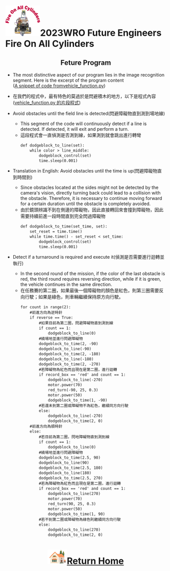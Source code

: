 ![LOGO](../../other/img/logo.png)2023WRO Future Engineers Fire On All Cylinders  
====
## <div align="center">Feture Program </div>

- The most distinctive aspect of our program lies in the image recognition segment. Here is the excerpt of the program content  
([A snippet of code fromvehicle_function.py](https://github.com/kirkhu/WRO2023_Future-Engineers-Fire-On-All-Cylinders/blob/main/src/Programming/Obstacle_Challenge/vehicle_function.py))
- 在我們的程式中，最有特色的莫過於是閃避積木的地方，以下是程式內容  
  ([vehicle_function.py 的片段程式](https://github.com/kirkhu/WRO2023_Future-Engineers-Fire-On-All-Cylinders/blob/main/src/Programming/Obstacle_Challenge/vehicle_function.py))


- Avoid obstacles until the field line is detected(閃避障礙物直到測到場地線)
  - This segment of the code will continuously detect if a line is detected. If detected, it will exit and perform a turn.
  - 這段程式會一直偵測是否測到線，如果測到就會跳出進行轉彎
    ```
    def dodgeblock_to_line(set):
        while color > line_middle:
            dodgeblock_control(set)
            time.sleep(0.001)
    ```

- Translation in English: Avoid obstacles until the time is up(閃避障礙物直到時間到)
  - Since obstacles located at the sides might not be detected by the camera's vision, directly turning back could lead to a collision with the obstacle. Therefore, it is necessary to continue moving forward for a certain duration until the obstacle is completely avoided.
  - 由於鏡頭辨識不到在側邊的障礙物，因此直接轉回來會撞到障礙物，因此需要持續前進一段時間直到完全閃過障礙物
    ```
    def dodgeblock_to_time(set_time, set):
        set_reset = time.time()
        while time.time() - set_reset < set_time:
            dodgeblock_control(set)
            time.sleep(0.001)
    ```
- Detect if a turnaround is required and execute it(偵測是否需要進行迴轉並執行)
  - In the second round of the mission, if the color of the last obstacle is red, the third round requires reversing direction, while if it is green, the vehicle continues in the same direction.
  - 在任務賽的第二圈，如果最後一個障礙物的顏色是紅色，則第三圈需要反向行駛；如果是綠色，則車輛繼續保持原方向行駛。
    ```
    for count in range(2):
        #前進方向為逆時針
        if reverse == True: 
            #如果目前為第二圈，閃避障礙物直到測到線
            if count == 1: 
                dodgeblock_to_line(0)
            #繞場地並進行閃避障礙物
            dodgeblock_to_time(2, -90)
            dodgeblock_to_line(-90)
            dodgeblock_to_time(2, -180)
            dodgeblock_to_line(-180)
            dodgeblock_to_time(2, -270)
            #若障礙物為紅色而且現在是第二圈，進行迴轉
            if record_box == 'red' and count == 1:                  
                dodgeblock_to_line(-270)
                motor.power(70)
                red_turn(-90, 25, 0.3)
                motor.power(50)
                dodgeblock_to_time(1, -90)
            #若還未到第二圈或障礙物不為紅色，繼續同方向行駛
            else: 
                dodgeblock_to_line(-270)
                dodgeblock_to_time(2, 0)
        #前進方向為順時針
        else: 
            #若目前為第二圈，閃地障礙物直到測到線
            if count == 1: 
                dodgeblock_to_line(0)
            #繞場地並進行閃避障礙物
            dodgeblock_to_time(2.5, 90)
            dodgeblock_to_line(90)
            dodgeblock_to_time(2.5, 180)
            dodgeblock_to_line(180)
            dodgeblock_to_time(2.5, 270)
            #若為障礙物為紅色而且現在是第二圈，進行迴轉
            if record_box == 'red' and count == 1: 
                dodgeblock_to_line(270)
                motor.power(70)
                red_turn(90, 25, 0.3)
                motor.power(50)
                dodgeblock_to_time(1, 90)
            #若不到第二圈或障礙物為綠色則繼續同方向行駛
            else: 
                dodgeblock_to_line(270)
                dodgeblock_to_time(2, 0)
    ```

# <div align="center">![HOME](../../other/img/Home.png)[Return Home](../../)</div>  